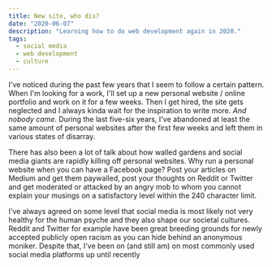 ```yaml
---
title: New site, who dis?
date: "2020-06-07"
description: "Learning how to do web development again in 2020."
tags:
  - social media
  - web development
  - culture
---
```


I've noticed during the past few years that I seem to follow a certain pattern. When I'm looking for a work, I'll set up a new personal website / online portfolio and work on it for a few weeks. Then I get hired, the site gets neglected and I always kinda wait for the inspiration to write more. _And nobody came_. 
During the last five-six years, I've abandoned at least the same amount of personal websites after the first few weeks and left them in various states of disarray.

There has also been a lot of talk about how walled gardens and social media giants are rapidly killing off personal websites. Why run a personal website when you can have a Facebook page? Post your articles on Medium and get them paywalled, post your thoughts on Reddit or Twitter and get moderated or attacked by an angry mob to whom you cannot explain your musings on a satisfactory level within the 240 character limit.

I've always agreed on some level that social media is most likely not very healthy for the human psyche and they also shape our societal cultures. Reddit and Twitter for example have been great breeding grounds for newly accepted publicly open racism as you can hide behind an anonymous moniker. Despite that, I've been on (and still am) on most commonly used social media platforms up until recently